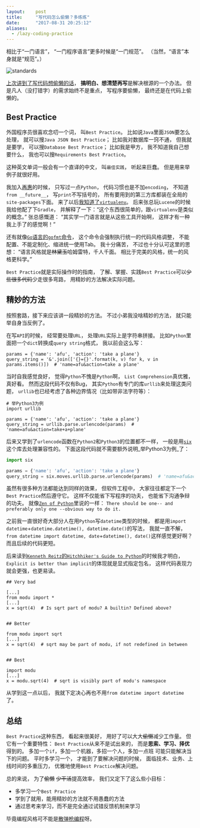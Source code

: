 ```yaml
---
layout:    post
title:     "写代码怎么偷懒？多练练"
date:      "2017-08-31 20:25:12"
aliases:
  - /lazy-coding-practice
---
```


相比于“一门语言”，
“一门程序语言”更多时候是“一门规范”。
（当然，“语言”本身就是“规范”。）

<!--MORE-->

![standards][xkcd-standards]

[上次讲到了写代码想偷懒的话][thinking]，
**搞明白、想清楚再写**是解决根源的一个办法。
但是凡人（没打错字）的需求始终不是重点，
写程序要偷懒，
最终还是在代码上偷懒的。

## Best Practice

外国程序员很喜欢念叨一个词，
叫`Best Practice`。
比如说`Java`里面`JSON`要怎么处理，
就可以搜`Java JSON Best Practice`；
比如我对数据库一窍不通，
但我就是要学，
可以搜`Database Best Practice`；
比如我是甲方，
我不知道我自己想要什么，
我也可以搜`Requirements Best Practice`。

这种英文单词一般会有一个直译的中文，
叫`最佳实践`，
听起来巨蠢。
但是用来举例子就很好用。

我加入[再惠][zaihui]的时候，
只写过一点`Python`，
代码习惯也是不加`encoding`，
不知道`from __future__`，
写`print`不写括号的，
所有要用到的第三方库都装在全局的`site-packages`下面。
来了以后[我知道了`virtualenv`][virtualenv]。
后来张总玩`Lucene`的时候我给他配了下`Gradle`，
并解释了一下：“这个东西很简单的，跟`virtualenv`是类似的概念。”
张总感慨道：
“其实学一门语言就是从这些工具开始啊，
这样才有一种我上手了的感觉啊！”

还有就像[`Go`语言的`gofmt`命令][gofmt]，
这个命令会强制执行统一的代码风格调整，
不能配置、不能定制化、缩进统一使用Tab。
我十分痛苦，
不过也十分认可这里的思想：
“语言风格就是~~林黛玉~~哈姆雷特，千人千面。
相比于完美的风格，统一的风格更科学。”

`Best Practice`就是实际操作时的指南，
了解、掌握、实践`Best Practice`可以~~少些很多代码~~少走很多弯路，
用精妙的方法解决实际问题。


## 精妙的方法

按照套路，接下来应该讲一段精妙的方法。
不过小弟我没啥精妙的方法，
就只能举自身当反例了。

在写`API`的时候，
经常要处理`URL`，
处理`URL`实际上是字符串拼接。
比如`Python`里面把一个`dict`转换成`query string`格式，
我以前会这么写：

``` python3
params = {'name': 'afu', 'action': 'take a plane'}
query_string = '&'.join(['{}={}'.format(k, v) for k, v in params.items()])  # 'name=afu&action=take a plane'
```

当时自我感觉良好，
觉得`Python`不愧是`Python`啊，
`List Comprehension`真优雅，真好看。
然而这段代码不仅有Bug，
其实`Python`有专门的库`urllib`来处理这类问题，
`urllib`也已经考虑了各种边界情况（比如带非法字符等）：

``` python3
# 举Python3为例
import urllib

params = {'name': 'afu', 'action': 'take a plane'}
query_string = urllib.parse.urlencode(params)  # 'name=afu&action=take+a+plane'
```

后来又学到了`urlencode`函数在`Python2`和`Python3`的位置都不一样，
一般是用[`six`][six]这个库去处理兼容性的。
下面这段代码就不需要额外说明_举Python3为例_了：

``` python
import six

params = {'name': 'afu', 'action': 'take a plane'}
query_string = six.moves.urllib.parse.urlencode(params)  # 'name=afu&action=take+a+plane'
```

虽然有很多种方法都能达到同样的效果，
但软件工程中，
大家往往都定下一个`Best Practice`然后遵守它。
这样不仅能省下写程序的功夫，
也能省下沟通争辩的功夫。
就像[`Zen of Python`][zen]里说的一样：
`There should be one-- and preferably only one --obvious way to do it.`

之前我一直很好奇大部分人在用`Python`写`datetime`类型的时候，
都是用`import datetime`+`datetime.datetime(), datetime.date()`的写法，
我就一直不解，
`from datetime import datetime, date`+`datetime(), date()`这样感觉更好啊？
而且后续的代码更短。

后来读到[`Kenneth Reitz`的`Hitchhiker's Guide to Python`][python-guide]的时候我才明白，
`Explicit is better than implicit`的体现就是显式指定包名，
这样代码表现力就会更强，也更易读。

```
## Very bad

[...]
from modu import *
[...]
x = sqrt(4)  # Is sqrt part of modu? A builtin? Defined above?


## Better

from modu import sqrt
[...]
x = sqrt(4)  # sqrt may be part of modu, if not redefined in between


## Best

import modu
[...]
x = modu.sqrt(4)  # sqrt is visibly part of modu's namespace
```

从学到这一点以后，
我就下定决心再也不用`from datetime import datetime`了。


## 总结

`Best Practice`这种东西，
看起来很美好，
用好了可以大大~~偷懒~~减少工作量。
但它有一个重要特性：
`Best Practice`从来不是试出来的，
而是**思索、学习、择优**得到的。
多加一个`if`，多加一个机器，多招一个人，多加一点班
可能只能解决当下的问题。
平时多学习一个，
才能到了要解决问题的时候，
面临技术、业务、上线时间的多重压力，
优雅地使用`Best Practice`解决问题。

总的来说，
为了~~偷懒~~ ~~少干活~~提高效率，
我们又定下了这么些小目标：

* 多学习一个`Best Practice`
* 学到了就用，能用精妙的方法就不用愚蠢的方法
* 通过思考来学习，而不是完全通过试错反馈机制来学习

毕竟编程风格可不能是[散弹枪编程][random-programming]呀。


[xkcd-standards]: https://imgs.xkcd.com/comics/standards.png
[thinking]: /lazy-coding-thinking
[zaihui]: /my-work
[virtualenv]: http://docs.python-guide.org/en/latest/dev/virtualenvs/
[gofmt]: https://blog.golang.org/go-fmt-your-code
[six]: https://pythonhosted.org/six/
[zen]: https://www.python.org/dev/peps/pep-0020/
[python-guide]: docs.python-guide.org/en/latest/
[random-programming]: https://coolshell.cn/articles/2058.html

